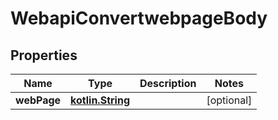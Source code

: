 # WebapiConvertwebpageBody

## Properties
Name | Type | Description | Notes
------------ | ------------- | ------------- | -------------
**webPage** | [**kotlin.String**](.md) |  |  [optional]
